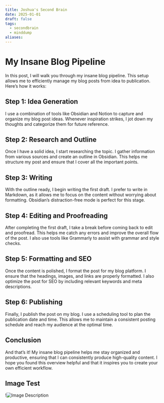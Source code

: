 ```yaml
---
title: Joshua's Second Brain
date: 2025-01-01
draft: false
tags:
  - secondbrain
  - minddump
aliases:
---
```



# My Insane Blog Pipeline

  

In this post, I will walk you through my insane blog pipeline. This setup allows me to efficiently manage my blog posts from idea to publication. Here’s how it works:

  

## Step 1: Idea Generation

  

I use a combination of tools like Obsidian and Notion to capture and organize my blog post ideas. Whenever inspiration strikes, I jot down my thoughts and categorize them for future reference.

  

## Step 2: Research and Outline

  

Once I have a solid idea, I start researching the topic. I gather information from various sources and create an outline in Obsidian. This helps me structure my post and ensure that I cover all the important points.

  

## Step 3: Writing

  

With the outline ready, I begin writing the first draft. I prefer to write in Markdown, as it allows me to focus on the content without worrying about formatting. Obsidian’s distraction-free mode is perfect for this stage.

  

## Step 4: Editing and Proofreading

  

After completing the first draft, I take a break before coming back to edit and proofread. This helps me catch any errors and improve the overall flow of the post. I also use tools like Grammarly to assist with grammar and style checks.

  

## Step 5: Formatting and SEO

  

Once the content is polished, I format the post for my blog platform. I ensure that the headings, images, and links are properly formatted. I also optimize the post for SEO by including relevant keywords and meta descriptions.

  

## Step 6: Publishing

  

Finally, I publish the post on my blog. I use a scheduling tool to plan the publication date and time. This allows me to maintain a consistent posting schedule and reach my audience at the optimal time.

  

## Conclusion

  

And that’s it! My insane blog pipeline helps me stay organized and productive, ensuring that I can consistently produce high-quality content. I hope you found this overview helpful and that it inspires you to create your own efficient workflow.


## Image Test

!![Image Description](/images/Pasted%20image%2020250101114720.png)


